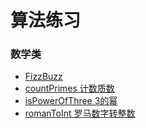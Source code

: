 # 算法练习
### 数学类
- [FizzBuzz](https://github.com/xiuda3411/Exercises/blob/master/src/FizzBuzz.java)
- [countPrimes 计数质数](https://github.com/xiuda3411/Exercises/blob/master/src/countPrimes.java)
- [isPowerOfThree 3的幂](https://github.com/xiuda3411/Exercises/blob/master/src/IsPowerOfThree.java)
- [romanToInt 罗马数字转整数](https://github.com/xiuda3411/Exercises/blob/master/src/RomanToInt.java)
